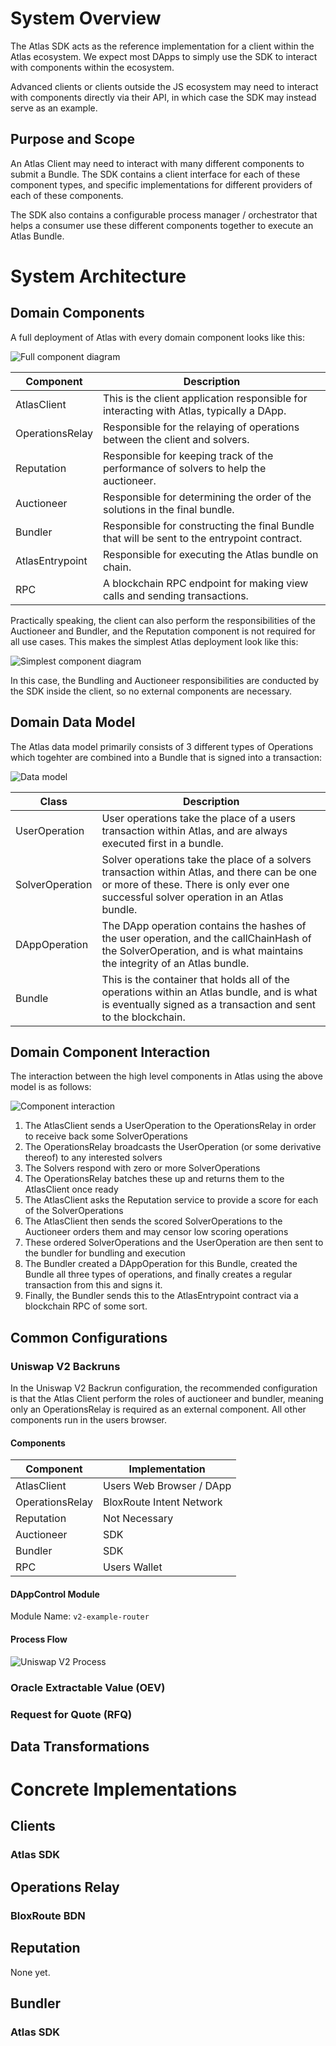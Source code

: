 # System Overview

The Atlas SDK acts as the reference implementation for a client within the Atlas ecosystem. We expect most DApps to simply use the SDK to interact with components within the ecosystem.

Advanced clients or clients outside the JS ecosystem may need to interact with components directly via their API, in which case the SDK may instead serve as an example.

## Purpose and Scope

An Atlas Client may need to interact with many different components to submit a Bundle. The SDK contains a client interface for each of these component types, and specific implementations for different providers of each of these components.

The SDK also contains a configurable process manager / orchestrator that helps a consumer use these different components together to execute an Atlas Bundle.

# System Architecture

## Domain Components

A full deployment of Atlas with every domain component looks like this:

![Full component diagram](/docs/components.png "Full component diagram")

| Component        | Description                                                                 |
|------------------|-----------------------------------------------------------------------------|
| AtlasClient      | This is the client application responsible for interacting with Atlas, typically a DApp.    |
| OperationsRelay  | Responsible for the relaying of operations between the client and solvers. |
| Reputation       | Responsible for keeping track of the performance of solvers to help the auctioneer. |
| Auctioneer       | Responsible for determining the order of the solutions in the final bundle.|
| Bundler          | Responsible for constructing the final Bundle that will be sent to the entrypoint contract. |
| AtlasEntrypoint  | Responsible for executing the Atlas bundle on chain.                       |
| RPC              | A blockchain RPC endpoint for making view calls and sending transactions.  |

Practically speaking, the client can also perform the responsibilities of the Auctioneer and Bundler, and the Reputation component is not required for all use cases. This makes the simplest Atlas deployment look like this:

![Simplest component diagram](/docs/components-simplest.png "Simplest component diagram")

In this case, the Bundling and Auctioneer responsibilities are conducted by the SDK inside the client, so no external components are necessary.

## Domain Data Model

The Atlas data model primarily consists of 3 different types of Operations which togehter are combined into a Bundle that is signed into a transaction:

![Data model](/docs/data-model.png "Data model")

| Class        | Description                                                                 |
|------------------|-----------------------------------------------------------------------------|
| UserOperation | User operations take the place of a users transaction within Atlas, and are always executed first in a bundle.  |
| SolverOperation | Solver operations take the place of a solvers transaction within Atlas, and there can be one or more of these. There is only ever one successful solver operation in an Atlas bundle. |
| DAppOperation | The DApp operation contains the hashes of the user operation, and the callChainHash of the SolverOperation, and is what maintains the integrity of an Atlas bundle. |
| Bundle | This is the container that holds all of the operations within an Atlas bundle, and is what is eventually signed as a transaction and sent to the blockchain. |


## Domain Component Interaction

The interaction between the high level components in Atlas using the above model is as follows:

![Component interaction](/docs/component-interaction.png "Component interaction")

1. The AtlasClient sends a UserOperation to the OperationsRelay in order to receive back some SolverOperations
1. The OperationsRelay broadcasts the UserOperation (or some derivative thereof) to any interested solvers
1. The Solvers respond with zero or more SolverOperations
1. The OperationsRelay batches these up and returns them to the AtlasClient once ready
1. The AtlasClient asks the Reputation service to provide a score for each of the SolverOperations
1. The AtlasClient then sends the scored SolverOperations to the Auctioneer orders them and may censor low scoring operations
1. These ordered SolverOperations and the UserOperation are then sent to the bundler for bundling and execution
1. The Bundler created a DAppOperation for this Bundle, created the Bundle all three types of operations, and finally creates a regular transaction from this and signs it.
1. Finally, the Bundler sends this to the AtlasEntrypoint contract via a blockchain RPC of some sort.


## Common Configurations

### Uniswap V2 Backruns

In the Uniswap V2 Backrun configuration, the recommended configuration is that the Atlas Client perform the roles of auctioneer and bundler, meaning only an OperationsRelay is required as an external component. All other components run in the users browser.

#### Components

| Component        | Implementation           |
|------------------|--------------------------|
| AtlasClient      | Users Web Browser / DApp |
| OperationsRelay  | BloxRoute Intent Network |
| Reputation       | Not Necessary            |
| Auctioneer       | SDK                      |
| Bundler          | SDK                      |
| RPC              | Users Wallet             |

#### DAppControl Module

Module Name: `v2-example-router`

#### Process Flow

![Uniswap V2 Process](/docs/uniswap-v2-process.png "Uniswap V2 Process")


### Oracle Extractable Value (OEV)


### Request for Quote (RFQ)


## Data Transformations



# Concrete Implementations

## Clients

### Atlas SDK

## Operations Relay

### BloxRoute BDN

## Reputation

None yet.

## Bundler

### Atlas SDK





